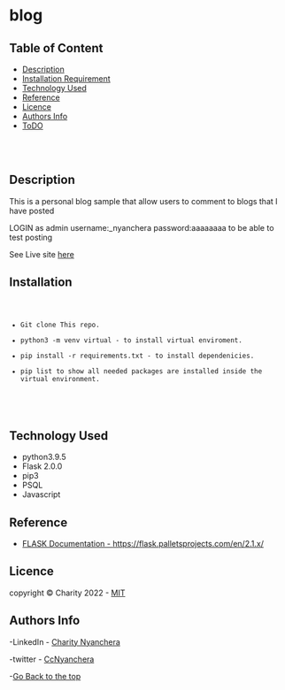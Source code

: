 # blog
## Table of Content

- [Description](#description)
- [Installation Requirement](#Installation)
- [Technology Used](#technology-used)
- [Reference](#reference)
- [Licence](#licence)
- [Authors Info](#author-Info)
- [ToDO](#To-Do)

<br>

<br>

## Description

<p>This is a personal blog sample that allow users to comment to blogs that I have posted </p>

<p>LOGIN as admin username:_nyanchera password:aaaaaaaa to be able to test posting</p>


<p>See Live site <a href="https://african-tech-girl.herokuapp.com/">here</a></p>

## Installation

<code>
<ul>
<li>Git clone This repo.</li>
<li>python3 -m venv virtual - to install virtual enviroment.</li>
<li>pip install -r requirements.txt - to install dependenicies.</li>
<li>pip list to show all needed packages are installed inside the virtual environment.</li>

</ul>
</code>


## Technology Used

<ul>
<li>
python3.9.5
 </li>
  <li>
Flask 2.0.0
 </li>
<li>
pip3
</li>
<li>
PSQL 
</li>
<li>
Javascript
</li>
</ul>


## Reference

- <a href="https://flask.palletsprojects.com/en/2.1.x/">FLASK Documentation - https://flask.palletsprojects.com/en/2.1.x/</a>


## Licence

   copyright © Charity 2022 - <a href=""> MIT </a>

## Authors Info

-LinkedIn - [Charity Nyanchera](https://www.linkedin.com/in/charitynyanchera)

-twitter - [CcNyanchera](https://twitter.com/CcNyanchera)

-[Go Back to the top](#pitch)
